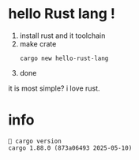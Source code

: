 # hello Rust lang !
1. install rust and it toolchain
2. make crate
    ```
    cargo new hello-rust-lang
    ```
3. done

it is most simple? i love rust.

# info

```
 cargo version
cargo 1.88.0 (873a06493 2025-05-10)
```